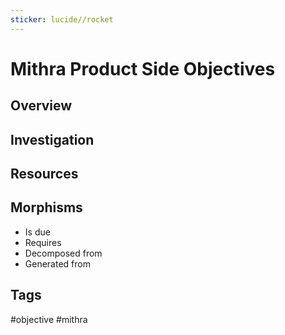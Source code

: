```yaml
---
sticker: lucide//rocket
---
```

# Mithra Product Side Objectives

## Overview
## Investigation

## Resources

## Morphisms
- Is due
- Requires
- Decomposed from
- Generated from

## Tags
#objective  #mithra